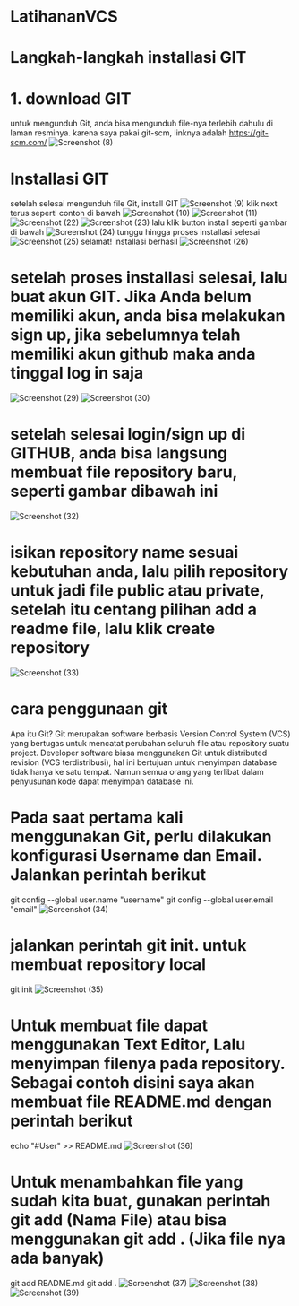 # LatihananVCS
# Langkah-langkah installasi GIT
# 1. download GIT 
untuk mengunduh Git, anda bisa mengunduh file-nya terlebih dahulu di laman resminya. karena saya pakai git-scm, linknya adalah https://git-scm.com/
![Screenshot (8)](https://user-images.githubusercontent.com/90132092/137739117-c6720d3b-0c23-4c10-96d8-7001739931a5.png)
# Installasi GIT
setelah selesai mengunduh file Git, install GIT
![Screenshot (9)](https://user-images.githubusercontent.com/90132092/137740336-f5ef00d6-7231-4fd3-a7fe-4ae7b41136a8.png)
klik next terus seperti contoh di bawah
![Screenshot (10)](https://user-images.githubusercontent.com/90132092/137740725-cfed336c-c09a-4c87-a378-86d8ee527991.png)
![Screenshot (11)](https://user-images.githubusercontent.com/90132092/137740757-ea18efd3-8f9c-4e68-b00b-47a80e6cfaf3.png)
![Screenshot (22)](https://user-images.githubusercontent.com/90132092/137741020-be6a7de0-1064-4280-a86a-3be1ed35c33a.png)
![Screenshot (23)](https://user-images.githubusercontent.com/90132092/137741062-69b7d583-f52f-46dd-aebb-991e68c7bf81.png)
lalu klik button install seperti gambar di bawah
![Screenshot (24)](https://user-images.githubusercontent.com/90132092/137741950-56cf05d2-f088-4c3a-8e72-b92ce147c7d9.png)
tunggu hingga proses installasi selesai
![Screenshot (25)](https://user-images.githubusercontent.com/90132092/137742225-71e2c62a-1353-44d3-b84e-39c255387b78.png)
selamat! installasi berhasil
![Screenshot (26)](https://user-images.githubusercontent.com/90132092/137742835-dd5dddd6-b1ec-4e78-addc-de5f55933d8b.png)
# setelah proses installasi selesai, lalu buat akun GIT. Jika Anda belum memiliki akun, anda bisa melakukan sign up, jika sebelumnya telah memiliki akun github maka anda tinggal log in saja 
![Screenshot (29)](https://user-images.githubusercontent.com/90132092/137742879-541b8be5-8ada-4775-860b-9ad32d38c978.png)
![Screenshot (30)](https://user-images.githubusercontent.com/90132092/137743699-6d62f845-5353-45a5-b807-c1abb6c31812.png)
# setelah selesai login/sign up di GITHUB, anda bisa langsung membuat file repository baru, seperti gambar dibawah ini
![Screenshot (32)](https://user-images.githubusercontent.com/90132092/137742961-fd7e5278-d3b8-4b93-a308-fb000004f74b.png)
# isikan repository name sesuai kebutuhan anda, lalu pilih repository untuk jadi file public atau private, setelah itu centang pilihan add a readme file, lalu klik create repository
![Screenshot (33)](https://user-images.githubusercontent.com/90132092/137743000-400a0a83-3216-4f20-8219-2e4861c6b827.png)
# cara penggunaan git
Apa itu Git?
Git merupakan software berbasis Version Control System (VCS) yang bertugas untuk mencatat perubahan seluruh file atau repository suatu project. Developer software biasa menggunakan Git untuk distributed revision (VCS terdistribusi), hal ini bertujuan untuk menyimpan database tidak hanya ke satu tempat. Namun semua orang yang terlibat dalam penyusunan kode dapat menyimpan database ini.
# Pada saat pertama kali menggunakan Git, perlu dilakukan konfigurasi Username dan Email. Jalankan perintah berikut
git config --global user.name "username"
git config --global user.email "email"
![Screenshot (34)](https://user-images.githubusercontent.com/90132092/137753993-ebd6e6bf-8b25-4e8c-a239-8ea1313fe532.png)
# jalankan perintah git init. untuk membuat repository local
git init
![Screenshot (35)](https://user-images.githubusercontent.com/90132092/137754034-95456c46-f947-488d-b99a-57a75e7d3c44.png)
# Untuk membuat file dapat menggunakan Text Editor, Lalu menyimpan filenya pada repository. Sebagai contoh disini saya akan membuat file README.md dengan perintah berikut
echo "#User" >> README.md
![Screenshot (36)](https://user-images.githubusercontent.com/90132092/137754105-7e659ec7-084c-443a-8479-8b7bb9cb70f3.png)
# Untuk menambahkan file yang sudah kita buat, gunakan perintah git add (Nama File) atau bisa menggunakan git add . (Jika file nya ada banyak)
git add README.md
git add .
![Screenshot (37)](https://user-images.githubusercontent.com/90132092/137754129-b9bfc05f-0cf2-41d6-846c-599cc98d84f5.png)
![Screenshot (38)](https://user-images.githubusercontent.com/90132092/137754163-632c4388-fe1d-4a28-82ea-4326965b939c.png)
![Screenshot (39)](https://user-images.githubusercontent.com/90132092/137754186-2071a0b7-d323-4cd8-bb00-7b1375e162c2.png)

